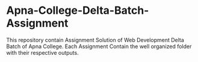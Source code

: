 # Apna-College-Delta-Batch-Assignment
This repository contain Assignment Solution of Web Development  Delta Batch of Apna College. Each Assignment Contain the well organized folder with their respective outputs.
